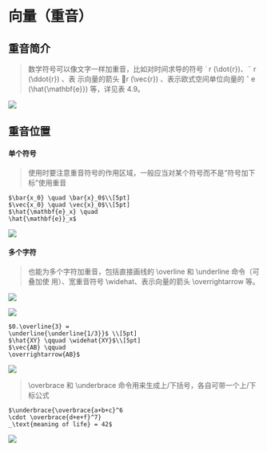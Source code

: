 # 向量（重音）

## 重音简介

> 数学符号可以像文字一样加重音，比如对时间求导的符号 ˙ r (\dot{r})、¨ r (\ddot{r}) 、表 示向量的箭头 ⃗r (\vec{r}) 、表示欧式空间单位向量的 ˆ e (\hat{\mathbf{e}}) 等，详见表 4.9。

![](https://raw.githubusercontent.com/ZanderZhao/images/master/img2019/20191007190020.png)



## 重音位置

#### 单个符号

> 使用时要注意重音符号的作用区域，一般应当对某个符号而不是“符号加下标”使用重音

```
$\bar{x_0} \quad \bar{x}_0$\\[5pt] 
$\vec{x_0} \quad \vec{x}_0$\\[5pt] 
$\hat{\mathbf{e}_x} \quad 
\hat{\mathbf{e}}_x$
```

![](https://raw.githubusercontent.com/ZanderZhao/images/master/img2019/20191007190132.png)

#### 多个字符

> 也能为多个字符加重音，包括直接画线的 \overline 和 \underline 命令（可叠加使 用）、宽重音符号 \widehat、表示向量的箭头 \overrightarrow 等。

![](https://raw.githubusercontent.com/ZanderZhao/images/master/img2019/20191007190205.png)

![](https://raw.githubusercontent.com/ZanderZhao/images/master/img2019/20191007190224.png)

```
$0.\overline{3} = 
\underline{\underline{1/3}}$ \\[5pt] 
$\hat{XY} \qquad \widehat{XY}$\\[5pt] 
$\vec{AB} \qquad 
\overrightarrow{AB}$
```

![](https://raw.githubusercontent.com/ZanderZhao/images/master/img2019/20191007190306.png)



> \overbrace 和 \underbrace 命令用来生成上/下括号，各自可带一个上/下标公式

```
$\underbrace{\overbrace{a+b+c}^6 
\cdot \overbrace{d+e+f}^7} 
_\text{meaning of life} = 42$
```

![](https://raw.githubusercontent.com/ZanderZhao/images/master/img2019/20191007190347.png)































